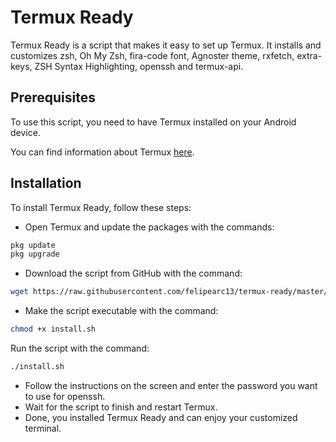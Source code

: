 # Termux Ready

Termux Ready is a script that makes it easy to set up Termux. It installs and customizes zsh, Oh My Zsh, fira-code font, Agnoster theme, rxfetch, extra-keys, ZSH Syntax Highlighting, openssh and termux-api.

## Prerequisites

To use this script, you need to have Termux installed on your Android device. 

You can find information about Termux [here](https://termux.dev/en/).

## Installation

To install Termux Ready, follow these steps:

- Open Termux and update the packages with the commands:

```bash
pkg update
pkg upgrade
```
- Download the script from GitHub with the command:

```bash
wget https://raw.githubusercontent.com/felipearc13/termux-ready/master/install.sh
```
- Make the script executable with the command:

```bash
chmod +x install.sh
```

Run the script with the command:

```bash
./install.sh
```

- Follow the instructions on the screen and enter the password you want to use for openssh.
- Wait for the script to finish and restart Termux.
- Done, you installed Termux Ready and can enjoy your customized terminal.

  
